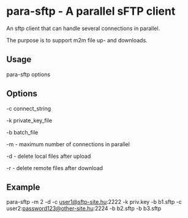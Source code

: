 # para-sftp - A parallel sFTP client
An sftp client that can handle several connections in parallel.

The purpose is to support m2m file up- and downloads.

## Usage
para-sftp options

## Options
-c connect_string

-k private_key_file

-b batch_file

-m - maximum number of connections in parallel

-d - delete local files after upload

-r - delete remote files after download

## Example
para-sftp -m 2 -d -c user1@sftp-site.hu:2222 -k priv.key -b b1.sftp -c user2:password123@other-site.hu:2224 -b b2.sftp -b b3.sftp
